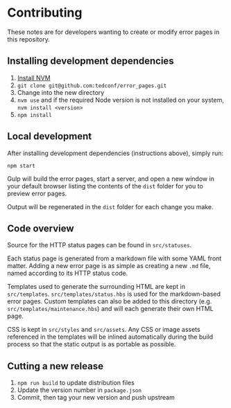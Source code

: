 # Contributing

These notes are for developers wanting to create or modify error pages in this repository.

## Installing development dependencies

1. [Install NVM](https://github.com/creationix/nvm)
2. `git clone git@github.com:tedconf/error_pages.git`
3. Change into the new directory
4. `nvm use` and if the required Node version is not installed on your system, `nvm install <version>`
5. `npm install`

## Local development

After installing development dependencies (instructions above), simply run:

```
npm start
```

Gulp will build the error pages, start a server, and open a new window in your default browser listing the contents of the `dist` folder for you to preview error pages.

Output will be regenerated in the `dist` folder for each change you make.

## Code overview

Source for the HTTP status pages can be found in `src/statuses`.

Each status page is generated from a markdown file with some YAML front matter. Adding a new error page is as simple as creating a new `.md` file, named according to its HTTP status code.

Templates used to generate the surrounding HTML are kept in `src/templates`. `src/templates/status.hbs` is used for the markdown-based error pages. Custom templates can also be added to this directory (e.g. `src/templates/maintenance.hbs`) and will each generate their own HTML page.

CSS is kept in `src/styles` and `src/assets`. Any CSS or image assets referenced in the templates will be inlined automatically during the build process so that the static output is as portable as possible.

## Cutting a new release

1. `npm run build` to update distribution files
2. Update the version number in `package.json`
3. Commit, then tag your new version and push upstream
